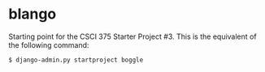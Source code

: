 # blango

Starting point for the CSCI 375 Starter Project #3. This is the equivalent of the following command:

```bash
$ django-admin.py startproject boggle
```
